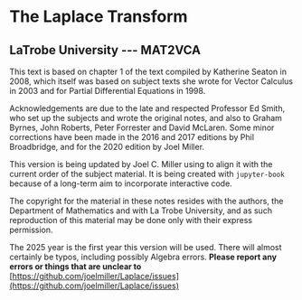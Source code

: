 # The Laplace Transform

## LaTrobe University --- MAT2VCA

This text is based on chapter 1 of the text compiled by Katherine Seaton in 2008, which itself was based on subject texts she wrote for
Vector Calculus in 2003 and for Partial Differential Equations in 1998.

Acknowledgements are due to the late and respected Professor Ed Smith, who set up the subjects and wrote the original notes, and also to Graham Byrnes, John Roberts, Peter Forrester and David McLaren. Some minor corrections have been made in the 2016 and 2017 editions by Phil Broadbridge, and for the 2020
edition by Joel Miller.

This version is being updated by Joel C. Miller using to align it with the current order of the subject material.  It is being created with `jupyter-book` because of a long-term aim to incorporate interactive code.

The copyright for the material in these notes resides with the authors, the Department of Mathematics and with La Trobe University, and as such reproduction of this material may be done only with their express permission. 


The 2025 year is the first year this version will be used.  There will almost certainly be typos, including possibly Algebra errors.  **Please report any errors or things that are unclear to**
[https://github.com/joelmiller/Laplace/issues](https://github.com/joelmiller/Laplace/issues)

